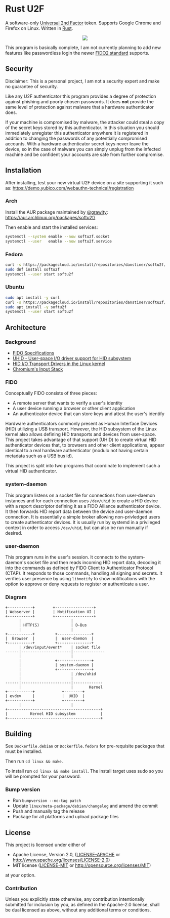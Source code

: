 # Rust U2F

A software-only [Universal 2nd Factor](https://www.yubico.com/solutions/fido-u2f/) token. Supports Google Chrome and Firefox on Linux. Written in [Rust](https://www.rust-lang.org/).

<p align="center">
  <img src="https://user-images.githubusercontent.com/52513/53316061-32725f80-387b-11e9-8476-36207606db58.png" />
</p>

This program is basically complete, I am not currently planning to add new features like passwordless login the newer [FIDO2 standard](https://fidoalliance.org/specifications/) supports.

## Security

Disclaimer: This is a personal project, I am not a security expert and make no guarantee of security.

Like any U2F authenticator this program provides a degree of protection against phishing and poorly chosen passwords. It does **not** provide the same level of protection against malware that a hardware authenticator does.

If your machine is compromised by malware, the attacker could steal a copy of the secret keys stored by this authenticator. In this situation you should immediately unregister this authenticator anywhere it is registered in addition to changing the passwords of any potentially compromised accounts. With a hardware authenticator secret keys never leave the device, so in the case of malware you can simply unplug from the infected machine and be confident your accounts are safe from further compromise.

## Installation

After installing, test your new virtual U2F device on a site supporting it such as: https://demo.yubico.com/webauthn-technical/registration

### Arch

Install the AUR package maintained by [@grawity](https://github.com/grawity): https://aur.archlinux.org/packages/softu2f/

Then enable and start the installed services:
```bash
systemctl --system enable --now softu2f.socket
systemctl --user   enable --now softu2f.service
```

### Fedora

```bash
curl -s https://packagecloud.io/install/repositories/danstiner/softu2f/script.rpm.sh | sudo bash
sudo dnf install softu2f
systemctl --user start softu2f
```

### Ubuntu

```bash
sudo apt install -y curl
curl -s https://packagecloud.io/install/repositories/danstiner/softu2f/script.deb.sh | sudo bash
sudo apt install -y softu2f
systemctl --user start softu2f
```

## Architecture

### Background
- [FIDO Specifications](https://fidoalliance.org/specifications/)
- [UHID - User-space I/O driver support for HID subsystem](https://www.kernel.org/doc/Documentation/hid/uhid.txt)
- [HID I/O Transport Drivers in the Linux kernel](https://www.kernel.org/doc/html/latest/hid/hid-transport.html)
- [Chromium's Input Stack](https://chromium.googlesource.com/chromiumos/docs/+/HEAD/input_stack.md)

### FIDO

Conceptually FIDO consists of three pieces:
- A remote server that wants to verify a user's identity
- A user device running a browser or other client application
- An authenticator device that can store keys and attest the user's identify

Hardware authenticators commonly present as Human Interface Devices (HID) utilizing a USB transport.
However, the HID subsystem of the Linux kernel also allows defining HID transports and devices from
user-space. This project takes advantage of that support (UHID) to create virtual HID authenticator devices that, to browsers and other client applications, appear identical to a real hardware authenticator (modulo not having certain metadata such as a USB bus id).

This project is split into two programs that coordinate to implement such a virtual HID authenticator.

### system-daemon

This program listens on a socket file for connections from user-daemon instances and for each connection uses `/dev/uhid` to create a HID device with a report descriptor defining it as a FIDO Alliance authenticator device. It then forwards HID report data between the device and user-daemon connection. It is essentially a simple broker allowing non-privledged users to create authenticator devices. It is usually run by systemd in a privileged context in order to access `/dev/uhid`, but can also be run manually if desired.

### user-daemon

This program runs in the user's session. It connects to the system-daemon's socket file and then reads incoming HID report data, decoding it into the commands as defined by FIDO Client to Authenticator Protocol (CTAP). It responds to those commands, handling all signing and secrets. It verifies user presence by using `libnotify` to show notifications with the option to approve or deny requests to register or authenticate a user.

### Diagram

```
+-----------+        +-----------------+
| Webserver |        | Notification UI |
+-----------+        +-----------------+
      |                      |
      | HTTP(S)              | D-Bus
      |                      |
+-----------+         +---------------+
|  Browser  |         |  user-daemon  |
+-----------+         +---------------+
      | /dev/input/event*    | socket file
------|----------------------|--------------
      |                      |       
      |               +---------------+
      |               | system-daemon |
      |               +---------------+
      |                      | /dev/uhid
      |                      |
------|----------------------|-------------
      |                      |       Kernel
+-----------+            +--------+
| evdev     |            |  UHID  |
+-----------+            +--------+
      |                      |
+-----------------------------------------+
|          Kernel HID subsystem           |
+-----------------------------------------+
```

## Building

See `Dockerfile.debian` or `Dockerfile.fedora` for pre-requisite packages that must be installed.

Then run `cd linux && make`.

To install run `cd linux && make install`. The install target uses sudo so you will be prompted for your password.

### Bump version

* Run `bumpversion --no-tag patch`
* Update `linux/meta-package/debian/changelog` and amend the commit
* Push and manually tag the release
* Package for all platforms and upload package files

## License

This project is licensed under either of

 * Apache License, Version 2.0, ([LICENSE-APACHE](LICENSE-APACHE) or
   http://www.apache.org/licenses/LICENSE-2.0)
 * MIT license ([LICENSE-MIT](LICENSE-MIT) or
   http://opensource.org/licenses/MIT)

at your option.

### Contribution

Unless you explicitly state otherwise, any contribution intentionally submitted
for inclusion by you, as defined in the Apache-2.0 license, shall be
dual licensed as above, without any additional terms or conditions.
